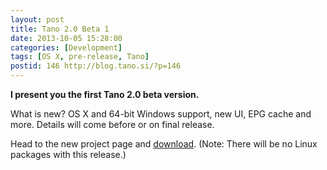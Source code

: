 ```yaml
---
layout: post
title: Tano 2.0 Beta 1
date: 2013-10-05 15:28:00
categories: [Development]
tags: [OS X, pre-release, Tano]
postid: 146 http://blog.tano.si/?p=146
---
```


<strong>I present you the first Tano 2.0 beta version.</strong>

What is new? OS X and 64-bit Windows support, new UI, EPG cache and more. Details will come before or on final release.

Head to the new project page and <a href="http://projects.tano.si/player/">download</a>. (Note: There will be no Linux packages with this release.)